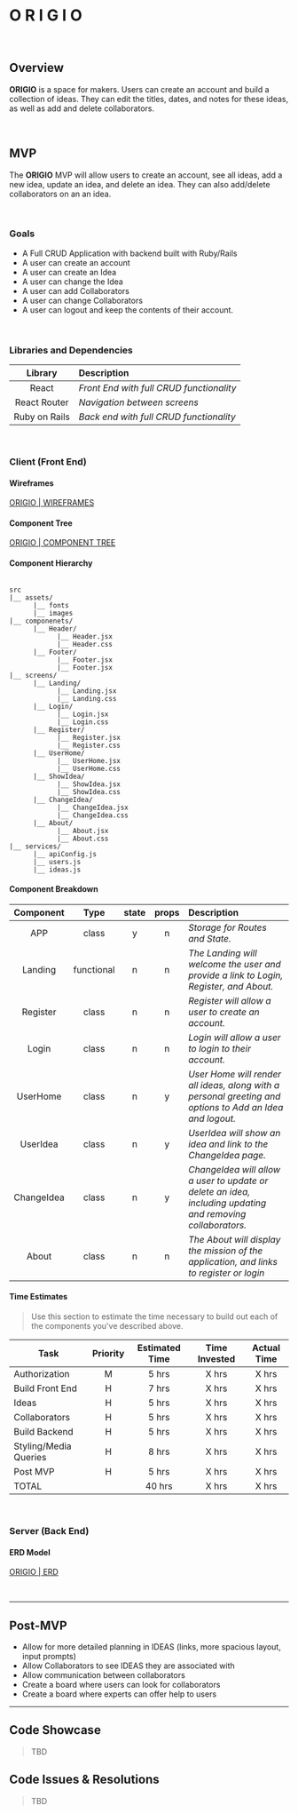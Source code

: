 # O R I G I O <!-- omit in toc -->

<br>

## Overview

**ORIGIO** is a space for makers. Users can create an account and build a collection of ideas. They can edit the titles, dates, and notes for these ideas, as well as add and delete collaborators. 

<br>

## MVP
The **ORIGIO** MVP will allow users to create an account, see all ideas, add a new idea, update an idea, and delete an idea. They can also add/delete collaborators on an an idea. 

<br>

### Goals
- A Full CRUD Application with backend built with Ruby/Rails
- A user can create an account
- A user can create an Idea
- A user can change the Idea
- A user can add Collaborators
- A user can change Collaborators
- A user can logout and keep the contents of their account.


<br>

### Libraries and Dependencies



|     Library      | Description                                |
| :--------------: | :----------------------------------------- |
|      React       | _Front End with full CRUD functionality_   |
|   React Router   | _Navigation between screens_               |
| Ruby on Rails    | _Back end with full CRUD functionality_    |


<br>

### Client (Front End)

#### Wireframes

[ORIGIO | WIREFRAMES](https://www.figma.com/file/yVUwrVH5ksXsgT8Mbp9I6E/ORIGIO-Colors?node-id=12%3A4)


#### Component Tree

[ORIGIO | COMPONENT TREE](https://whimsical.com/6UmnuTb11kLLBhCbS6bY4w)

#### Component Hierarchy

``` structure

src
|__ assets/
      |__ fonts
      |__ images
|__ componenets/
      |__ Header/
            |__ Header.jsx
            |__ Header.css
      |__ Footer/
            |__ Footer.jsx
            |__ Footer.jsx
|__ screens/
      |__ Landing/
            |__ Landing.jsx
            |__ Landing.css
      |__ Login/
            |__ Login.jsx
            |__ Login.css
      |__ Register/
            |__ Register.jsx
            |__ Register.css
      |__ UserHome/
            |__ UserHome.jsx
            |__ UserHome.css
      |__ ShowIdea/
            |__ ShowIdea.jsx
            |__ ShowIdea.css
      |__ ChangeIdea/
            |__ ChangeIdea.jsx
            |__ ChangeIdea.css
      |__ About/
            |__ About.jsx
            |__ About.css
|__ services/
      |__ apiConfig.js
      |__ users.js
      |__ ideas.js
```

#### Component Breakdown


|  Component   |    Type    | state | props | Description                                                      |
| :----------: | :--------: | :---: | :---: | :--------------------------------------------------------------- |
|  APP  | class |   y   |   n   | _Storage for Routes and State._|
|    Landing    | functional |   n   |   n   | _The Landing will welcome the user and provide a link to Login, Register, and About._              |
|  Register  | class |   n   |   n   | _Register will allow a user to create an account._|
|   Login    |   class    |   n   |   n   | _Login will allow a user to login to their account._|
| UserHome| class |   n   |   y   | _User Home will render all ideas, along with a personal greeting and options to Add an Idea and logout._                 |
|    UserIdea    | class |   n   |   y   | _UserIdea will show an idea and link to the ChangeIdea page._|
|    ChangeIdea    | class |   n   |   y   | _ChangeIdea will allow a user to update or delete an idea, including updating and removing collaborators._|
|    About    | class |   n   |   n   | _The About will display the mission of the application, and links to register or login_ |

#### Time Estimates

> Use this section to estimate the time necessary to build out each of the components you've described above.

| Task                | Priority | Estimated Time | Time Invested | Actual Time |
| ------------------- | :------: | :------------: | :-----------: | :---------: |
| Authorization    |    M     |     5 hrs      |     X hrs     |    X hrs    |
| Build Front End |    H     |     7 hrs      |     X hrs     |     X hrs     |
| Ideas |    H     |     5 hrs      |     X hrs     |     X hrs     |
| Collaborators |    H     |     5 hrs      |     X hrs     |     X hrs     |
| Build Backend |    H     |     5 hrs      |     X hrs     |     X hrs     |
| Styling/Media Queries |    H     |     8 hrs      |     X hrs     |     X hrs     |
| Post MVP |    H     |     5 hrs      |     X hrs     |     X hrs     |
| TOTAL    |          |     40 hrs      |     X hrs     |     X hrs     |

<br>

### Server (Back End)

#### ERD Model

[ORIGIO | ERD](https://drive.google.com/file/d/1u9YOaFFfoN9wHmaclrXumcxsZoCrhOIc/view)

<br>

***

## Post-MVP

- Allow for more detailed planning in IDEAS (links, more spacious layout, input prompts)
- Allow Collaborators to see IDEAS they are associated with
- Allow communication between collaborators
- Create a board where users can look for collaborators
- Create a board where experts can offer help to users

***

## Code Showcase

> TBD

## Code Issues & Resolutions

> TBD

